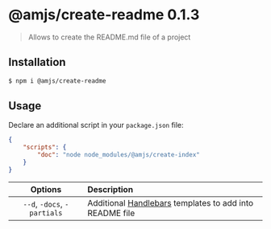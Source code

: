 # @amjs/create-readme 0.1.3

> Allows to create the README.md file of a project

## Installation

```bash
$ npm i @amjs/create-readme
```
## Usage

Declare an additional script in your `package.json` file:
```json
{
    "scripts": {
        "doc": "node node_modules/@amjs/create-index"
    }
}
```

| Options | Description |
|:---:|:--- |
| `--d`, `-docs`, `-partials` | Additional [Handlebars]() templates to add into README file |
